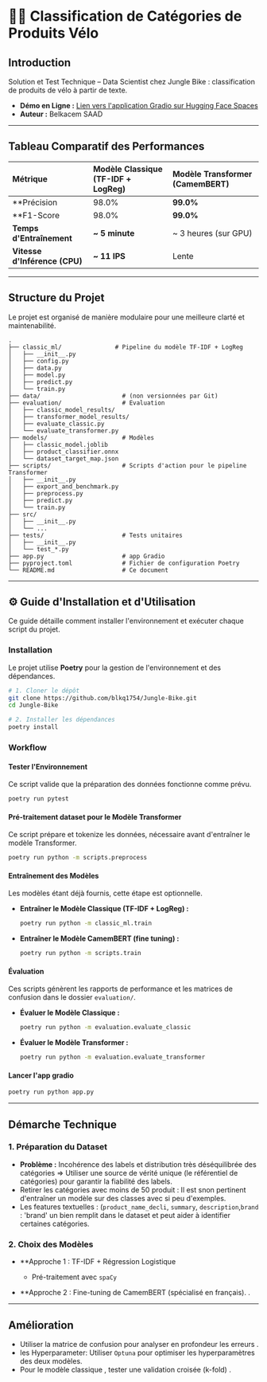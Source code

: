 # 🚴‍♂️ Classification de Catégories de Produits Vélo

## Introduction

Solution et  Test Technique – Data Scientist chez Jungle Bike  : classification de produits de vélo à partir de texte. 

* **Démo en Ligne :** [Lien vers l'application Gradio sur Hugging Face Spaces](https://huggingface.co/spaces/belkacemsaad/demo_JungleBike)
* **Auteur :** Belkacem SAAD

---

## Tableau Comparatif des Performances 

| Métrique | Modèle Classique (TF-IDF + LogReg) | Modèle Transformer (CamemBERT) | 
| :--- | :--- | :--- | 
| **Précision | 98.0% | **99.0%** | 
| **F1-Score  | 98.0% | **99.0%** | 
| **Temps d'Entraînement** | **~ 5 minute** | ~ 3 heures (sur GPU) |  
| **Vitesse d'Inférence (CPU)** | **~ 11 IPS** | Lente | 


---

##  Structure du Projet

Le projet est organisé de manière modulaire pour une meilleure clarté et maintenabilité.

```
.
├── classic_ml/               # Pipeline du modèle TF-IDF + LogReg
│   ├── __init__.py
│   ├── config.py
│   ├── data.py
│   ├── model.py
│   ├── predict.py
│   └── train.py
├── data/                       # (non versionnées par Git)
├── evaluation/                 # Evaluation
│   ├── classic_model_results/
│   ├── transformer_model_results/
│   ├── evaluate_classic.py
│   └── evaluate_transformer.py
├── models/                     # Modèles 
│   ├── classic_model.joblib
│   ├── product_classifier.onnx
│   └── dataset_target_map.json
├── scripts/                    # Scripts d'action pour le pipeline Transformer
│   ├── __init__.py
│   ├── export_and_benchmark.py
│   ├── preprocess.py
│   ├── predict.py
│   └── train.py
├── src/                        
│   ├── __init__.py
│   └── ...
├── tests/                      # Tests unitaires
│   ├── __init__.py
│   └── test_*.py
├── app.py                      # app Gradio
├── pyproject.toml              # Fichier de configuration Poetry
└── README.md                   # Ce document
```

---

## ⚙️ Guide d'Installation et d'Utilisation

Ce guide détaille comment installer l'environnement et exécuter chaque script du projet.

###  Installation

Le projet utilise **Poetry** pour la gestion de l'environnement et des dépendances.

```bash
# 1. Cloner le dépôt
git clone https://github.com/blkq1754/Jungle-Bike.git
cd Jungle-Bike

# 2. Installer les dépendances
poetry install
```

###  Workflow

#### Tester l'Environnement

Ce script valide que la préparation des données fonctionne comme prévu.

```bash
poetry run pytest
```

#### Pré-traitement dataset pour le Modèle Transformer

Ce script prépare et tokenize les données, nécessaire avant d'entraîner le modèle Transformer.

```bash
poetry run python -m scripts.preprocess
```

####  Entraînement des Modèles

Les modèles étant déjà fournis, cette étape est optionnelle.

* **Entraîner le Modèle Classique (TF-IDF + LogReg) :**
    ```bash
    poetry run python -m classic_ml.train
    ```
* **Entraîner le Modèle CamemBERT (fine tuning) :**
    ```bash
    poetry run python -m scripts.train
    ```

#### Évaluation

Ces scripts génèrent les rapports de performance et les matrices de confusion dans le dossier `evaluation/`.

* **Évaluer le Modèle Classique :**
    ```bash
    poetry run python -m evaluation.evaluate_classic
    ```
* **Évaluer le Modèle Transformer :**
    ```bash
    poetry run python -m evaluation.evaluate_transformer
    ```

#### Lancer l'app gradio

```bash
poetry run python app.py
```

---

##  Démarche Technique 

### 1. Préparation du Dataset

* **Problème :** Incohérence des labels et distribution très déséquilibrée des catégories => Utiliser une source de vérité unique (le référentiel de catégories) pour garantir la fiabilité des labels.
*  Retirer les catégories avec moins de 50 produit : Il est snon pertinent d'entraîner un modèle sur des classes avec si peu d'exemples. 
*  Les features textuelles :  (`product_name_decli`, `summary`, `description`,`brand` :  'brand' un bien remplit dans le dataset et peut aider à identifier certaines catégories.

### 2. Choix des Modèles

* **Approche 1 : TF-IDF + Régression Logistique 
    * Pré-traitement avec  `spaCy` 

* **Approche 2 : Fine-tuning de CamemBERT (spécialisé en français).
.



---

## Amélioration

*  Utiliser la matrice de confusion pour analyser en profondeur les erreurs .
*  les Hyperparameter: Utiliser `Optuna` pour optimiser les hyperparamètres des deux modèles.
*  Pour le modèle classique , tester une validation croisée (k-fold) .
